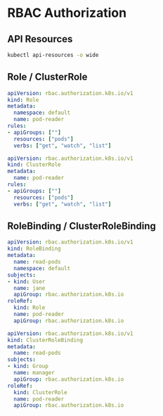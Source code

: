 # RBAC Authorization
## API Resources
``` bash
kubectl api-resources -o wide
```
## Role / ClusterRole
``` yaml title="role.yaml"
apiVersion: rbac.authorization.k8s.io/v1
kind: Role
metadata:
  namespace: default
  name: pod-reader
rules:
- apiGroups: [""]
  resources: ["pods"]
  verbs: ["get", "watch", "list"]
```
``` yaml title="clusterrole.yaml"
apiVersion: rbac.authorization.k8s.io/v1
kind: ClusterRole
metadata:
  name: pod-reader
rules:
- apiGroups: [""]
  resources: ["pods"]
  verbs: ["get", "watch", "list"]
```
## RoleBinding / ClusterRoleBinding
``` yaml title="rolebinding.yaml"
apiVersion: rbac.authorization.k8s.io/v1
kind: RoleBinding
metadata:
  name: read-pods
  namespace: default
subjects:
- kind: User
  name: jane
  apiGroup: rbac.authorization.k8s.io
roleRef:
  kind: Role
  name: pod-reader
  apiGroup: rbac.authorization.k8s.io
```
``` yaml title="clusterrolebinding.yaml"
apiVersion: rbac.authorization.k8s.io/v1
kind: ClusterRoleBinding
metadata:
  name: read-pods
subjects:
- kind: Group
  name: manager
  apiGroup: rbac.authorization.k8s.io
roleRef:
  kind: ClusterRole
  name: pod-reader
  apiGroup: rbac.authorization.k8s.io
```